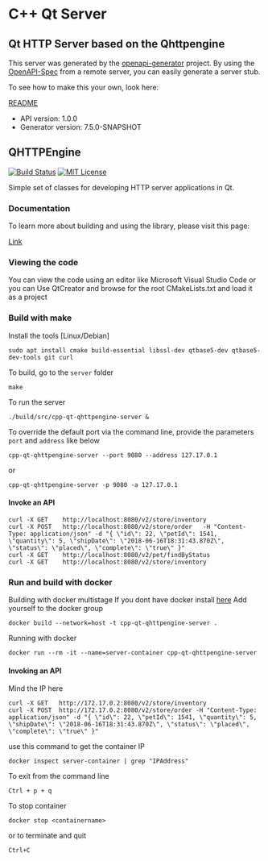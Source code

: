 # C++ Qt Server

## Qt HTTP Server based on the Qhttpengine

This server was generated by the [openapi-generator](https://openapi-generator.tech) project.
By using the [OpenAPI-Spec](https://github.com/OAI/OpenAPI-Specification) from a remote server, you can easily generate a server stub.

To see how to make this your own, look here:

[README]((https://openapi-generator.tech))

- API version: 1.0.0
- Generator version: 7.5.0-SNAPSHOT

## QHTTPEngine

[![Build Status](https://travis-ci.org/nitroshare/qhttpengine.svg?branch=master)](https://travis-ci.org/nitroshare/qhttpengine)
[![MIT License](http://img.shields.io/badge/license-MIT-blue.svg?style=flat)](http://opensource.org/licenses/MIT)

Simple set of classes for developing HTTP server applications in Qt.

### Documentation

To learn more about building and using the library, please visit this page:

[Link](https://ci.quickmediasolutions.com/job/qhttpengine-documentation/doxygen)

### Viewing the code

You can view the code using an editor like Microsoft Visual Studio Code or you can
Use QtCreator and browse for the root CMakeLists.txt and load it as a project

### Build with make

Install the tools [Linux/Debian]

```shell
sudo apt install cmake build-essential libssl-dev qtbase5-dev qtbase5-dev-tools git curl
```

To build, go to the `server` folder

```shell
make
```

To run the server

```shell
./build/src/cpp-qt-qhttpengine-server &
```

To override the default port via the command line, provide the parameters `port` and `address` like below

```shell
cpp-qt-qhttpengine-server --port 9080 --address 127.17.0.1
```
or

```shell
cpp-qt-qhttpengine-server -p 9080 -a 127.17.0.1
```

#### Invoke an API

```shell
curl -X GET    http://localhost:8080/v2/store/inventory
curl -X POST   http://localhost:8080/v2/store/order   -H "Content-Type: application/json" -d "{ \"id\": 22, \"petId\": 1541, \"quantity\": 5, \"shipDate\": \"2018-06-16T18:31:43.870Z\", \"status\": \"placed\", \"complete\": \"true\" }"
curl -X GET    http://localhost:8080/v2/pet/findByStatus
curl -X GET    http://localhost:8080/v2/store/inventory
```

### Run and build with docker

Building with docker multistage
If you dont have docker install [here](https://docs.docker.com/install)
Add yourself to the docker group

```shell
docker build --network=host -t cpp-qt-qhttpengine-server .
```

Running with docker

```shell
docker run --rm -it --name=server-container cpp-qt-qhttpengine-server
```

#### Invoking an API

Mind the IP here

```shell
curl -X GET   http://172.17.0.2:8080/v2/store/inventory
curl -X POST  http://172.17.0.2:8080/v2/store/order -H "Content-Type: application/json" -d "{ \"id\": 22, \"petId\": 1541, \"quantity\": 5, \"shipDate\": \"2018-06-16T18:31:43.870Z\", \"status\": \"placed\", \"complete\": \"true\" }"
```

use this command to get the container IP

```shell
docker inspect server-container | grep "IPAddress"
```

To exit from the command line

```shell
Ctrl + p + q
```

To stop container

```shell
docker stop <containername>
```

or to terminate and quit

```shell
Ctrl+C
```
